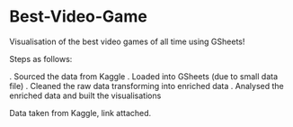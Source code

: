 # Best-Video-Game
Visualisation of the best video games of all time using GSheets! 

Steps as follows:

. Sourced the data from Kaggle
. Loaded into GSheets (due to small data file)
. Cleaned the raw data transforming into enriched data
. Analysed the enriched data and built the visualisations

Data taken from Kaggle, link attached. 
